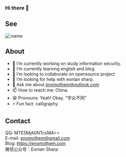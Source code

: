 ### Hi there 👋

## See
![:name](https://count.getloli.com/get/@awake1t)

## About

- 🔭 I’m currently working on study information security.
- 🌱 I’m currently learning english and blog.
- 👯 I’m looking to collaborate on opensource project
- 🤔 I’m looking for help with eonian sharp.
- 💬 Ask me about enomothem@outlook.com
- 📫 How to reach me: China.
- 😄 Pronouns: Yeah! Okay. "宇众不同"
- ⚡ Fun fact: calligraphy.

## Contact

QQ: MTE5MjA0NTcxMA==<br>
E-mail: enomothem@gmail.com<br>
Blog: <a>https://enomothem.com</a><br>
微信公众号：Eonian Sharp<br>
